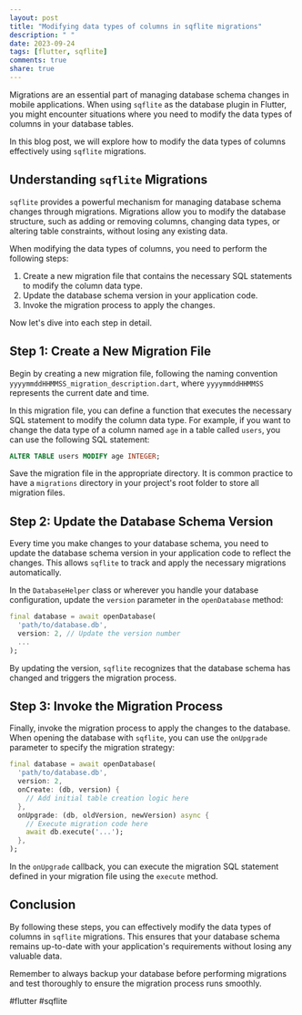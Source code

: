 ```yaml
---
layout: post
title: "Modifying data types of columns in sqflite migrations"
description: " "
date: 2023-09-24
tags: [flutter, sqflite]
comments: true
share: true
---
```


Migrations are an essential part of managing database schema changes in mobile applications. When using `sqflite` as the database plugin in Flutter, you might encounter situations where you need to modify the data types of columns in your database tables.

In this blog post, we will explore how to modify the data types of columns effectively using `sqflite` migrations.

## Understanding `sqflite` Migrations

`sqflite` provides a powerful mechanism for managing database schema changes through migrations. Migrations allow you to modify the database structure, such as adding or removing columns, changing data types, or altering table constraints, without losing any existing data.

When modifying the data types of columns, you need to perform the following steps:

1. Create a new migration file that contains the necessary SQL statements to modify the column data type.
2. Update the database schema version in your application code.
3. Invoke the migration process to apply the changes.

Now let's dive into each step in detail.

## Step 1: Create a New Migration File

Begin by creating a new migration file, following the naming convention `yyyymmddHHMMSS_migration_description.dart`, where `yyyymmddHHMMSS` represents the current date and time.

In this migration file, you can define a function that executes the necessary SQL statement to modify the column data type. For example, if you want to change the data type of a column named `age` in a table called `users`, you can use the following SQL statement:

```sql
ALTER TABLE users MODIFY age INTEGER;
```

Save the migration file in the appropriate directory. It is common practice to have a `migrations` directory in your project's root folder to store all migration files.

## Step 2: Update the Database Schema Version

Every time you make changes to your database schema, you need to update the database schema version in your application code to reflect the changes. This allows `sqflite` to track and apply the necessary migrations automatically.

In the `DatabaseHelper` class or wherever you handle your database configuration, update the `version` parameter in the `openDatabase` method:

```dart
final database = await openDatabase(
  'path/to/database.db',
  version: 2, // Update the version number
  ...
);
```

By updating the version, `sqflite` recognizes that the database schema has changed and triggers the migration process.

## Step 3: Invoke the Migration Process

Finally, invoke the migration process to apply the changes to the database. When opening the database with `sqflite`, you can use the `onUpgrade` parameter to specify the migration strategy:

```dart
final database = await openDatabase(
  'path/to/database.db',
  version: 2,
  onCreate: (db, version) {
    // Add initial table creation logic here
  },
  onUpgrade: (db, oldVersion, newVersion) async {
    // Execute migration code here
    await db.execute('...');
  },
);
```

In the `onUpgrade` callback, you can execute the migration SQL statement defined in your migration file using the `execute` method.

## Conclusion

By following these steps, you can effectively modify the data types of columns in `sqflite` migrations. This ensures that your database schema remains up-to-date with your application's requirements without losing any valuable data.

Remember to always backup your database before performing migrations and test thoroughly to ensure the migration process runs smoothly.

#flutter #sqflite